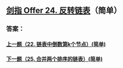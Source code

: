## [剑指 Offer 24. 反转链表](https://leetcode-cn.com/problems/merge-two-sorted-lists/)（简单）





### 答案：



#### [上一题（22. 链表中倒数第k个节点）(简单)](https://github.com/sdwwld/leetCode/blob/master/src/main/java/com/wld/java/offer/剑指Offer22.md)

#### [下一题（25. 合并两个排序的链表）(简单)](https://github.com/sdwwld/leetCode/blob/master/src/main/java/com/wld/java/offer/剑指Offer25.md)